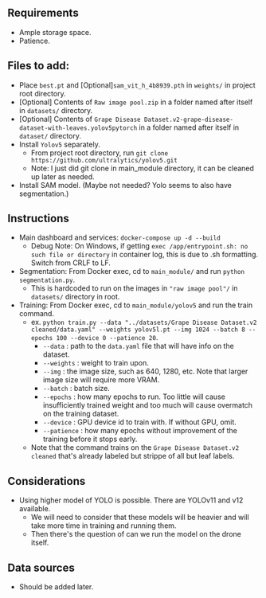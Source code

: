 ## Requirements

- Ample storage space.
- Patience.

## Files to add:

- Place `best.pt` and [Optional]`sam_vit_h_4b8939.pth` in `weights/` in project root directory.
- [Optional] Contents of `Raw image pool.zip` in a folder named after itself in `datasets/` directory.
- [Optional] Contents of `Grape Disease Dataset.v2-grape-disease-dataset-with-leaves.yolov5pytorch` in a folder named after itself in `dataset/` directory.
- Install `Yolov5` separately.
  - From project root directory, run `git clone https://github.com/ultralytics/yolov5.git`
  - Note: I just did git clone in main_module directory, it can be cleaned up later as needed.
- Install SAM model. (Maybe not needed? Yolo seems to also have segmentation.)

## Instructions

- Main dashboard and services: `docker-compose up -d --build`
  - Debug Note: On Windows, if getting `exec /app/entrypoint.sh: no such file or directory` in container log, this is due to .sh formatting. Switch from CRLF to LF.
- Segmentation: From Docker exec, cd to `main_module/` and run `python segmentation.py`.
  - This is hardcoded to run on the images in `"raw image pool"/` in `datasets/` directory in root.
- Training: From Docker exec, cd to `main_module/yolov5` and run the train command.
  - ex. `python train.py --data "../datasets/Grape Disease Dataset.v2 cleaned/data.yaml" --weights yolov5l.pt --img 1024 --batch 8 --epochs 100 --device 0 --patience 20`.
    - `--data` : path to the `data.yaml` file that will have info on the dataset.
    - `--weights` : weight to train upon.
    - `--img` : the image size, such as 640, 1280, etc. Note that larger image size will require more VRAM.
    - `--batch` : batch size.
    - `--epochs` : how many epochs to run. Too little will cause insufficiently trained weight and too much will cause overmatch on the training dataset.
    - `--device` : GPU device id to train with. If without GPU, omit.
    - `--patience` : how many epochs without improvement of the training before it stops early.
  - Note that the command trains on the `Grape Disease Dataset.v2 cleaned` that's already labeled but strippe of all but leaf labels.

## Considerations

- Using higher model of YOLO is possible. There are YOLOv11 and v12 available.
  - We will need to consider that these models will be heavier and will take more time in training and running them.
  - Then there's the question of can we run the model on the drone itself.

## Data sources

- Should be added later.
